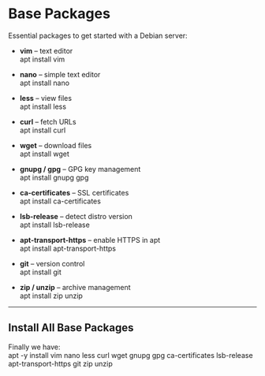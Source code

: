 # Base Packages

Essential packages to get started with a Debian server:

- **vim** – text editor  
  apt install vim

- **nano** – simple text editor  
  apt install nano

- **less** – view files  
  apt install less

- **curl** – fetch URLs  
  apt install curl

- **wget** – download files  
  apt install wget

- **gnupg / gpg** – GPG key management  
  apt install gnupg gpg

- **ca-certificates** – SSL certificates  
  apt install ca-certificates

- **lsb-release** – detect distro version  
  apt install lsb-release

- **apt-transport-https** – enable HTTPS in apt  
  apt install apt-transport-https

- **git** – version control  
  apt install git

- **zip / unzip** – archive management  
  apt install zip unzip

---

## Install All Base Packages

Finally we have:  
apt -y install vim nano less curl wget gnupg gpg ca-certificates lsb-release apt-transport-https git zip unzip
